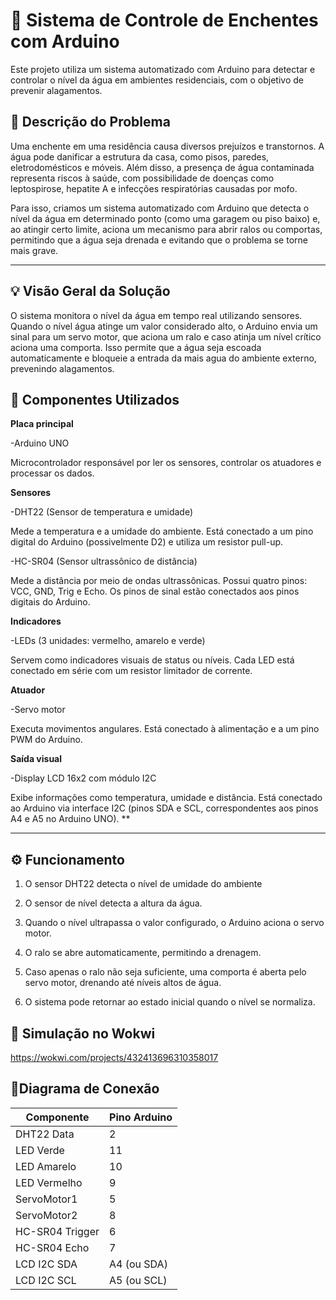 # :ocean: Sistema de Controle de Enchentes com Arduino 

 

Este projeto utiliza um sistema automatizado com Arduino para detectar e controlar o nível da água em ambientes residenciais, com o objetivo de prevenir alagamentos. 

 

## :pencil: Descrição do Problema 

 

Uma enchente em uma residência causa diversos prejuízos e transtornos. A água pode danificar a estrutura da casa, como pisos, paredes, eletrodomésticos e móveis. Além disso, a presença de água contaminada representa riscos à saúde, com possibilidade de doenças como leptospirose, hepatite A e infecções respiratórias causadas por mofo. 

 

Para isso, criamos um sistema automatizado com Arduino que detecta o nível da água em determinado ponto (como uma garagem ou piso baixo) e, ao atingir certo limite, aciona um mecanismo para abrir ralos ou comportas, permitindo que a água seja drenada e evitando que o problema se torne mais grave. 

 

--- 

 

## :bulb: Visão Geral da Solução 

 

O sistema monitora o nível da água em tempo real utilizando sensores. Quando o nível água atinge um valor considerado alto, o Arduino envia um sinal para um servo motor, que aciona um ralo e caso atinja um nível crítico aciona uma comporta. Isso permite que a água seja escoada automaticamente e bloqueie a entrada da mais agua do ambiente externo, prevenindo alagamentos. 

 

## :wrench: Componentes Utilizados 

 

 **Placa principal**

 -Arduino UNO 

  Microcontrolador responsável por ler os sensores, controlar os atuadores e processar os dados. 

 

 **Sensores**

 

 -DHT22 (Sensor de temperatura e umidade) 

  Mede a temperatura e a umidade do ambiente. Está conectado a um pino digital do Arduino (possivelmente D2) e utiliza um resistor pull-up. 

 

 -HC-SR04 (Sensor ultrassônico de distância) 

   Mede a distância por meio de ondas ultrassônicas. Possui quatro pinos: VCC, GND, Trig e Echo. Os pinos de sinal estão conectados aos pinos digitais do Arduino. 

 

**Indicadores** 

 

 -LEDs (3 unidades: vermelho, amarelo e verde) 

  Servem como indicadores visuais de status ou níveis. Cada LED está conectado em série com um resistor limitador de corrente. 
 

**Atuador**

 

 -Servo motor 

  Executa movimentos angulares. Está conectado à alimentação e a um pino PWM do Arduino. 

 

**Saída visual**

 

 -Display LCD 16x2 com módulo I2C 

   Exibe informações como temperatura, umidade e distância. Está conectado ao Arduino via interface I2C (pinos SDA e SCL, correspondentes aos pinos A4 e A5 no Arduino UNO). **

---

 

## :gear: Funcionamento 

1. O sensor DHT22 detecta o nível de umidade do ambiente 

2. O sensor de nível detecta a altura da água. 

3. Quando o nível ultrapassa o valor configurado, o Arduino aciona o servo motor. 

4. O ralo se abre automaticamente, permitindo a drenagem. 

5. Caso apenas o ralo não seja suficiente, uma comporta é aberta pelo servo motor, drenando até níveis altos de água. 

6. O sistema pode retornar ao estado inicial quando o nível se normaliza.

   
## :test_tube: Simulação no Wokwi 

 
https://wokwi.com/projects/432413696310358017 


## :electric_plug:Diagrama de Conexão

| Componente      | Pino Arduino      |
|-----------------|-------------------|
| DHT22 Data      | 2                 |
| LED Verde       | 11                |
| LED Amarelo     | 10                |
| LED Vermelho    | 9                 |
| ServoMotor1     | 5                 |
| ServoMotor2     | 8                 |
| HC-SR04 Trigger | 6                 |
| HC-SR04 Echo    | 7                 |
| LCD I2C SDA     | A4 (ou SDA)       |
| LCD I2C SCL     | A5 (ou SCL)       |


 



 
